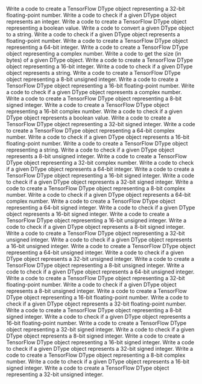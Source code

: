 Write a code to create a TensorFlow DType object representing a 32-bit floating-point number.
Write a code to check if a given DType object represents an integer.
Write a code to create a TensorFlow DType object representing a boolean value.
Write a code to convert a given DType object to a string.
Write a code to check if a given DType object represents a floating-point number.
Write a code to create a TensorFlow DType object representing a 64-bit integer.
Write a code to create a TensorFlow DType object representing a complex number.
Write a code to get the size (in bytes) of a given DType object.
Write a code to create a TensorFlow DType object representing a 16-bit integer.
Write a code to check if a given DType object represents a string.
Write a code to create a TensorFlow DType object representing a 8-bit unsigned integer.
Write a code to create a TensorFlow DType object representing a 16-bit floating-point number.
Write a code to check if a given DType object represents a complex number.
Write a code to create a TensorFlow DType object representing a 8-bit signed integer.
Write a code to create a TensorFlow DType object representing a 16-bit complex number.
Write a code to check if a given DType object represents a boolean value.
Write a code to create a TensorFlow DType object representing a 32-bit signed integer.
Write a code to create a TensorFlow DType object representing a 64-bit complex number.
Write a code to check if a given DType object represents a 16-bit floating-point number.
Write a code to create a TensorFlow DType object representing a string.
Write a code to check if a given DType object represents a 8-bit unsigned integer.
Write a code to create a TensorFlow DType object representing a 32-bit complex number.
Write a code to check if a given DType object represents a 64-bit integer.
Write a code to create a TensorFlow DType object representing a 16-bit signed integer.
Write a code to check if a given DType object represents a 32-bit signed integer.
Write a code to create a TensorFlow DType object representing a 8-bit complex number.
Write a code to check if a given DType object represents a 64-bit complex number.
Write a code to create a TensorFlow DType object representing a 64-bit signed integer.
Write a code to check if a given DType object represents a 16-bit signed integer.
Write a code to create a TensorFlow DType object representing a 16-bit unsigned integer.
Write a code to check if a given DType object represents a 8-bit signed integer.
Write a code to create a TensorFlow DType object representing a 32-bit unsigned integer.
Write a code to check if a given DType object represents a 16-bit unsigned integer.
Write a code to create a TensorFlow DType object representing a 64-bit unsigned integer.
Write a code to check if a given DType object represents a 32-bit unsigned integer.
Write a code to create a TensorFlow DType object representing a 8-bit unsigned integer.
Write a code to check if a given DType object represents a 64-bit unsigned integer.
Write a code to create a TensorFlow DType object representing a 32-bit floating-point number.
Write a code to check if a given DType object represents a 8-bit unsigned integer.
Write a code to create a TensorFlow DType object representing a 16-bit floating-point number.
Write a code to check if a given DType object represents a 32-bit floating-point number.
Write a code to create a TensorFlow DType object representing a 8-bit signed integer.
Write a code to check if a given DType object represents a 16-bit floating-point number.
Write a code to create a TensorFlow DType object representing a 32-bit signed integer.
Write a code to check if a given DType object represents a 8-bit signed integer.
Write a code to create a TensorFlow DType object representing a 16-bit signed integer.
Write a code to check if a given DType object represents a 32-bit signed integer.
Write a code to create a TensorFlow DType object representing a 8-bit complex number.
Write a code to check if a given DType object represents a 16-bit signed integer.
Write a code to create a TensorFlow DType object representing a 32-bit unsigned integer.
